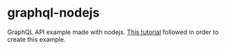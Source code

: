 # graphql-nodejs
GraphQL API example made with nodejs. [This tutorial](https://www.howtographql.com/graphql-js/0-introduction/) followed in order to create this example.
